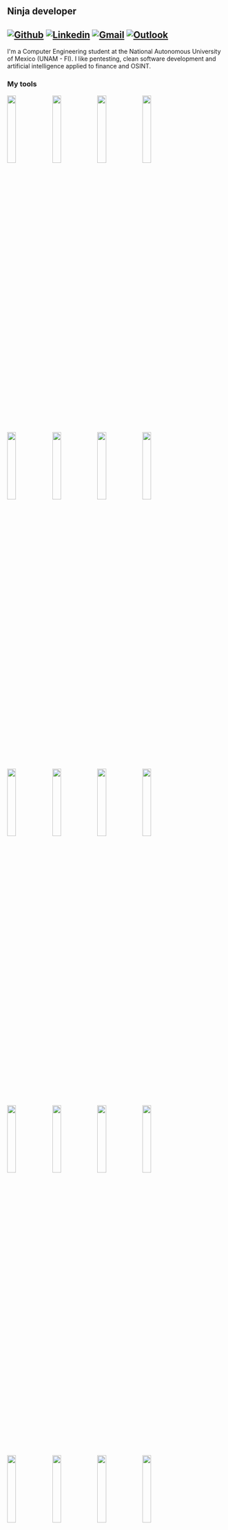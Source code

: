 ## Ninja developer

[![Github](https://img.shields.io/badge/-Github-000?style=flat&logo=Github&logoColor=white)](https://github.com/ValdrST)
[![Linkedin](https://img.shields.io/badge/-LinkedIn-blue?style=flat&logo=Linkedin&logoColor=white)](https://www.linkedin.com/in/valdrst/)
[![Gmail](https://img.shields.io/badge/-Gmail-c14438?style=flat&logo=Gmail&logoColor=white)](mailto:valdr.stiglitz@gmail.com)
[![Outlook](https://img.shields.io/badge/-Outlook-0078D4?style=flat&logo=Microsoft-Outlook&logoColor=white)](mailto:dark_reggae_93@comunidad.unam.mx)
--

I'm a Computer Engineering student at the National Autonomous University of Mexico (UNAM - FI). 
I like pentesting, clean software development and artificial intelligence applied to finance and OSINT.

### My tools

  <code><img width="20%" src="https://www.vectorlogo.zone/logos/docker/docker-official.svg"></code>
  <code><img width="20%" src="https://www.vectorlogo.zone/logos/git-scm/git-scm-ar21.svg"></code>
  <code><img width="20%" src="https://www.vectorlogo.zone/logos/golang/golang-official.svg"></code>
  <code><img width="20%" src="https://www.vectorlogo.zone/logos/linux/linux-ar21.svg"></code>
</br>
  <code><img width="20%" src="https://upload.wikimedia.org/wikipedia/commons/9/96/Sass_Logo_Color.svg"></code>
  <code><img width="20%" src="https://upload.wikimedia.org/wikipedia/commons/b/bb/WxWidgets.svg"></code>
  <code><img width="20%" src="https://www.vectorlogo.zone/logos/gimp/gimp-ar21.svg"></code>
<code><img width="20%" src="https://upload.wikimedia.org/wikipedia/commons/3/3c/Logo_Blender.svg"></code>
  </br>
  <code><img width="20%" src="https://www.vectorlogo.zone/logos/python/python-ar21.svg"></code>
  <code><img width="20%" src="https://upload.wikimedia.org/wikipedia/commons/9/99/Unofficial_JavaScript_logo_2.svg"></code>
  <code><img width="20%" src="https://www.vectorlogo.zone/logos/ruby-lang/ruby-lang-vertical.svg"></code>
<code><img width="20%" src="https://www.vectorlogo.zone/logos/php/php-ar21.svg"></code>
  </br>
  <code><img width="20%" src="https://www.vectorlogo.zone/logos/jquery/jquery-official.svg"></code>
<code><img width="20%" src="https://www.vectorlogo.zone/logos/tensorflow/tensorflow-ar21.svg"></code>
  <code><img width="20%" src="https://www.vectorlogo.zone/logos/npmjs/npmjs-ar21.svg"></code>
  <code><img width="20%" src="https://www.vectorlogo.zone/logos/java/java-ar21.svg"></code>

  <br/>
  <code><img width="20%" src="https://www.vectorlogo.zone/logos/swift/swift-official.svg"></code>
  <code><img width="20%" src="https://www.vectorlogo.zone/logos/kotlinlang/kotlinlang-ar21.svg"></code>
  <code><img width="20%" src="https://www.vectorlogo.zone/logos/android/android-ar21.svg"></code>
  <code><img width="20%" src="https://www.vectorlogo.zone/logos/flutterio/flutterio-ar21.svg"></code>  
  </br>
  <code><img width="20%" src="https://www.vectorlogo.zone/logos/mysql/mysql-ar21.svg"></code>
  <code><img width="20%" src="https://www.vectorlogo.zone/logos/mongodb/mongodb-ar21.svg"></code>
  <code><img width="20%" src="https://www.vectorlogo.zone/logos/postgresql/postgresql-ar21.svg"></code>
  <code><img width="20%" src="https://www.vectorlogo.zone/logos/oracle/oracle-ar21.svg"></code>
  </br>
  <code><img width="20%" src="https://upload.wikimedia.org/wikipedia/commons/d/d5/Rust_programming_language_black_logo.svg"></code>
  <code><img width="20%" src="https://upload.wikimedia.org/wikipedia/commons/e/e9/Opengl-logo.svg"></code>
  <code><img width="20%" src="https://upload.wikimedia.org/wikipedia/commons/3/35/The_C_Programming_Language_logo.svg"></code>
  <code><img width="20%" src="https://upload.wikimedia.org/wikipedia/commons/1/18/ISO_C%2B%2B_Logo.svg"></code>
</p>

### git dev "CV":
<p>
  <a href="https://github.com/valdrST">
    <img width="100%" align="right" alt="Angel's github stats" src="https://github-readme-stats.vercel.app/api?username=valdrST&show_icons=true&hide_border=true" />
  </a>
  </p>